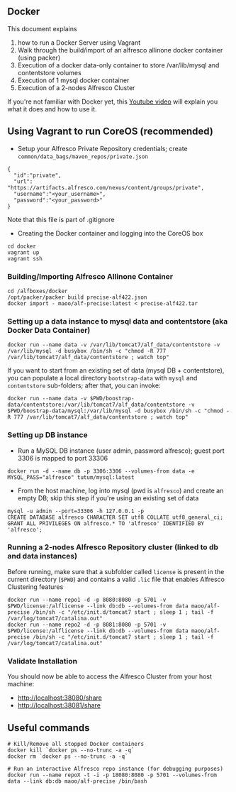 Docker
---
This document explains

1. how to run a Docker Server using Vagrant
2. Walk through the build/import of an alfresco allinone docker container (using packer)
3. Execution of a docker data-only container to store /var/lib/mysql and contentstore volumes
4. Execution of 1 mysql docker container
5. Execution of a 2-nodes Alfresco Cluster

If you're not familiar with Docker yet, this [Youtube video](https://www.youtube.com/watch?v=VeiUjkiqo9E) will explain you what it does and how to use it.

## Using Vagrant to run CoreOS (recommended)

* Setup your Alfresco Private Repository credentials; create ```common/data_bags/maven_repos/private.json```
```
{
  "id":"private",
  "url": "https://artifacts.alfresco.com/nexus/content/groups/private",
  "username":"<your_username>",
  "password":"<your_password>"
}
```
Note that this file is part of .gitignore

* Creating the Docker container and logging into the CoreOS box
```
cd docker
vagrant up
vagrant ssh
```

### Building/Importing Alfresco Allinone Container

```
cd /alfboxes/docker
/opt/packer/packer build precise-alf422.json
docker import - maoo/alf-precise:latest < precise-alf422.tar
```

### Setting up a data instance to mysql data and contentstore (aka Docker Data Container)
```
docker run --name data -v /var/lib/tomcat7/alf_data/contentstore -v /var/lib/mysql -d busybox /bin/sh -c "chmod -R 777 /var/lib/tomcat7/alf_data/contentstore ; watch top"
```
If you want to start from an existing set of data (mysql DB + contentstore), you can populate a local directory ```bootstrap-data``` with ```mysql``` and ```contentstore``` sub-folders; after that, you can invoke:
```
docker run --name data -v $PWD/boostrap-data/contentstore:/var/lib/tomcat7/alf_data/contentstore -v $PWD/boostrap-data/mysql:/var/lib/mysql -d busybox /bin/sh -c "chmod -R 777 /var/lib/tomcat7/alf_data/contentstore ; watch top"
```

### Setting up DB instance

* Run a MySQL DB instance (user admin, password alfresco); guest port 3306 is mapped to port 33306
```
docker run -d --name db -p 3306:3306 --volumes-from data -e MYSQL_PASS="alfresco" tutum/mysql:latest
```

* From the host machine, log into mysql (pwd is ```alfresco```) and create an empty DB; skip this step if you're using an existing set of data
```
mysql -u admin --port=33306 -h 127.0.0.1 -p
CREATE DATABASE alfresco CHARACTER SET utf8 COLLATE utf8_general_ci;
GRANT ALL PRIVILEGES ON alfresco.* TO 'alfresco' IDENTIFIED BY 'alfresco';
```

### Running a 2-nodes Alfresco Repository cluster (linked to db and data instances)

Before running, make sure that a subfolder called ```license``` is present in the current directory (```$PWD```) and contains a valid ```.lic``` file that enables Alfresco Clustering features
```
docker run --name repo1 -d -p 8080:8080 -p 5701 -v $PWD/license:/alflicense --link db:db --volumes-from data maoo/alf-precise /bin/sh -c "/etc/init.d/tomcat7 start ; sleep 1 ; tail -f /var/log/tomcat7/catalina.out"
docker run --name repo2 -d -p 8081:8080 -p 5701 -v $PWD/license:/alflicense --link db:db --volumes-from data maoo/alf-precise /bin/sh -c "/etc/init.d/tomcat7 start ; sleep 1 ; tail -f /var/log/tomcat7/catalina.out"
```

### Validate Installation

You should now be able to access the Alfresco Cluster from your host machine:
* [http://localhost:38080/share](http://localhost:38080/share)
* [http://localhost:38081/share](http://localhost:38081/share)

## Useful commands

```
# Kill/Remove all stopped Docker containers
docker kill `docker ps --no-trunc -a -q`
docker rm `docker ps --no-trunc -a -q`

# Run an interactive Alfresco repo instance (for debugging purposes)
docker run --name repoX -t -i -p 18080:8080 -p 5701 --volumes-from data --link db:db maoo/alf-precise /bin/bash
```
